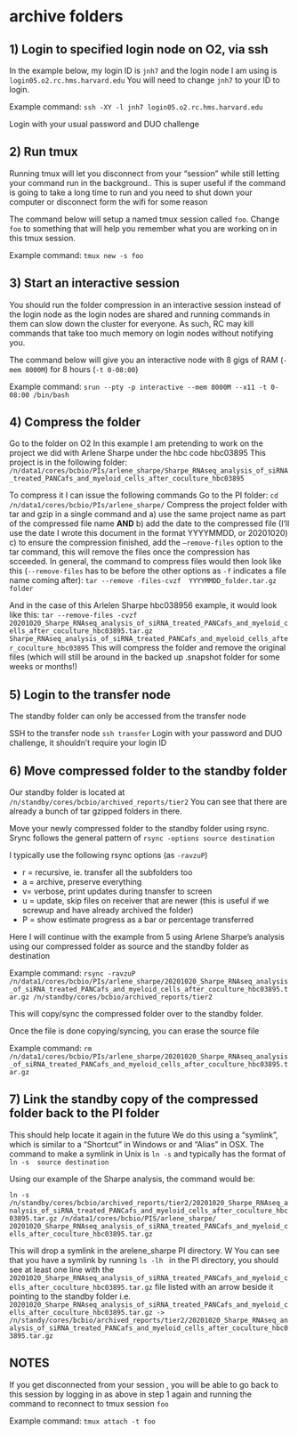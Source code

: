 # archive folders

## 1) Login to specified login node on O2, via ssh
In the example below, my login ID is `jnh7` and the login node I am using is `login05.o2.rc.hms.harvard.edu` 
You will need to change `jnh7` to your ID to login. 

Example command:
`ssh -XY -l jnh7 login05.o2.rc.hms.harvard.edu`

Login with your usual password and DUO challenge

## 2) Run tmux
Running tmux will let you disconnect from your “session” while still letting your command run in the background.. This is super useful if the command is going to take a long time to run and you need to shut down your computer or disconnect form the wifi for some reason

The command below will setup a named tmux session called 	`foo`. Change `foo` to something that will help you remember what you are working on in this tmux session.

Example command:
`tmux new -s foo`


## 3) Start an interactive session

You should run the folder compression in an interactive session instead of the login node as the login nodes are shared and running commands in them can slow down the cluster for everyone. As such, RC may kill commands that take too much memory on login nodes without notifying you.

The command below will give you an interactive node with 8 gigs of RAM (`-mem 8000M`) for 8 hours (`-t 0-08:00`)

Example command:
`srun --pty -p interactive --mem 8000M --x11 -t 0-08:00 /bin/bash`


## 4) Compress the folder
Go to the folder on O2 
In this example I am pretending to work on  the project we did with Arlene Sharpe under the hbc code hbc03895 
This project is in the following folder:
`/n/data1/cores/bcbio/PIs/arlene_sharpe/Sharpe_RNAseq_analysis_of_siRNA_treated_PANCafs_and_myeloid_cells_after_coculture_hbc03895`

To compress it I can issue the following  commands
	Go to the PI  folder:
`cd /n/data1/cores/bcbio/PIs/arlene_sharpe/`
	Compress the project folder with tar and gzip in a single command and 
a) use the same project name as part of the compressed file name **AND**
b) add the date to the compressed file (I’ll use the date I wrote this document in the format YYYYMMDD, or 20201020)
c) to ensure the compression finished,  add the `—remove-files` option to the tar command, this will remove the files once the compression has scceeded. 
In general, the command to compress files would then look like this (`--remove-files` has to be before the other options as `-f` indicates a file name coming after):
`tar --remove -files-cvzf  YYYYMMDD_folder.tar.gz folder`


And in the case of this Arlelen Sharpe hbc038956  example, it would look like this:
`tar --remove-files -cvzf  20201020_Sharpe_RNAseq_analysis_of_siRNA_treated_PANCafs_and_myeloid_cells_after_coculture_hbc03895.tar.gz Sharpe_RNAseq_analysis_of_siRNA_treated_PANCafs_and_myeloid_cells_after_coculture_hbc03895`
This will compress the folder  and remove the original files (which will still be around in the backed up .snapshot folder for some weeks or months!)

## 5) Login to the transfer node
The standby folder can only be accessed from the transfer node

SSH to the transfer node
`ssh transfer`
Login with your password and DUO challenge, it shouldn’t require your login ID

## 6) Move  compressed folder to the standby folder

Our standby folder is located at `/n/standby/cores/bcbio/archived_reports/tier2`
You can see that there are already a bunch of tar gzipped folders in there. 

Move your newly compressed folder to the standby folder using rsync.
Srync follows the general pattern of
`rsync -options source destination`

I typically use the following rsync options (as `-ravzuP`)
* r = recursive, ie. transfer all the subfolders too
* a = archive, preserve everything
* v= verbose, print  updates during tnansfer to screen
* u = update, skip files on receiver that are newer (this is useful if we screwup and have already archived the folder)
* P = show estimate progress as a bar or percentage transferred

Here I will continue with the example from 5 using Arlene Sharpe’s analysis using our compressed folder as source and the standby folder as destination

Example command:
`rsync -ravzuP /n/data1/cores/bcbio/PIs/arlene_sharpe/20201020_Sharpe_RNAseq_analysis_of_siRNA_treated_PANCafs_and_myeloid_cells_after_coculture_hbc03895.tar.gz /n/standby/cores/bcbio/archived_reports/tier2`

This will copy/sync the compressed folder over to the standby folder. 

Once the file is done copying/syncing, you can erase the source file

Example command:
`rm /n/data1/cores/bcbio/PIs/arlene_sharpe/20201020_Sharpe_RNAseq_analysis_of_siRNA_treated_PANCafs_and_myeloid_cells_after_coculture_hbc03895.tar.gz`

## 7) Link the standby copy of the compressed folder back to the PI folder
This should help locate it again in the future
We do this using a “symlink”, which is similar to a “Shortcut” in Windows or and “Alias” in OSX. 
The command to make a symlink in Unix is `ln -s` and typically has the format of `ln -s  source destination`

Using our example of the Sharpe analysis, the command would be:

`ln -s /n/standby/cores/bcbio/archived_reports/tier2/20201020_Sharpe_RNAseq_analysis_of_siRNA_treated_PANCafs_and_myeloid_cells_after_coculture_hbc03895.tar.gz /n/data1/cores/bcbio/PIS/arlene_sharpe/ 20201020_Sharpe_RNAseq_analysis_of_siRNA_treated_PANCafs_and_myeloid_cells_after_coculture_hbc03895.tar.gz`

This will drop a symlink in the arelene_sharpe PI directory. W
You can see that you have a symlink by running `ls -lh ` in the PI directory, you should see at least one line with  the `20201020_Sharpe_RNAseq_analysis_of_siRNA_treated_PANCafs_and_myeloid_cells_after_coculture_hbc03895.tar.gz` file listed with an arrow beside it pointing to the standby folder
i.e. `20201020_Sharpe_RNAseq_analysis_of_siRNA_treated_PANCafs_and_myeloid_cells_after_coculture_hbc03895.tar.gz -> /n/standy/cores/bcbio/archived_reports/tier2/20201020_Sharpe_RNAseq_analysis_of_siRNA_treated_PANCafs_and_myeloid_cells_after_coculture_hbc03895.tar.gz`






## NOTES

If you get disconnected from your session , you will be able to go back to this session by logging in as above in step 1 again and running the command to reconnect to tmux session `foo`

Example command:
`tmux attach -t foo`
